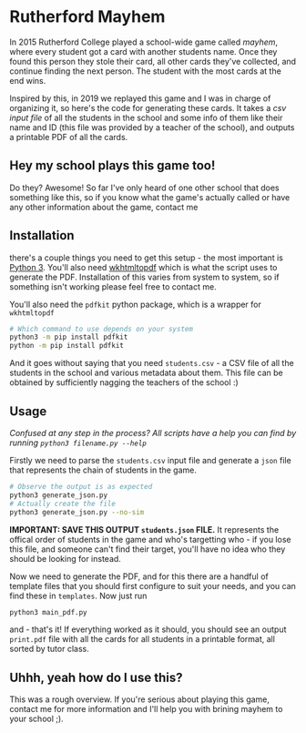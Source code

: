 # Rutherford Mayhem

In 2015 Rutherford College played a school-wide game called _mayhem_, where every student got a card with another students name. Once they found this person they stole their card, all other cards they've collected, and continue finding the next person. The student with the most cards at the end wins.

Inspired by this, in 2019 we replayed this game and I was in charge of organizing it, so here's the code for generating these cards. It takes a *csv input file* of all the students in the school and some info of them like their name and ID (this file was provided by a teacher of the school), and outputs a printable PDF of all the cards.

## Hey my school plays this game too!

Do they? Awesome! So far I've only heard of one other school that does something like this, so if you know what the game's actually called or have any other information about the game, contact me

## Installation

there's a couple things you need to get this setup - the most important is [Python 3](https://www.python.org/). You'll also need [wkhtmltopdf](https://wkhtmltopdf.org/index.html) which is what the script uses to generate the PDF. Installation of this varies from system to system, so if something isn't working please feel free to contact me.

You'll also need the `pdfkit` python package, which is a wrapper for `wkhtmltopdf`
```bash
# Which command to use depends on your system
python3 -m pip install pdfkit
python -m pip install pdfkit
```

And it goes without saying that you need `students.csv` - a CSV file of all the students in the school and various metadata about them. This file can be obtained by sufficiently nagging the teachers of the school :)

## Usage

_Confused at any step in the process? All scripts have a help you can find by running `python3 filename.py --help`_

Firstly we need to parse the `students.csv` input file and generate a `json` file that represents the chain of students in the game.

```bash
# Observe the output is as expected
python3 generate_json.py
# Actually create the file
python3 generate_json.py --no-sim
```

**IMPORTANT: SAVE THIS OUTPUT `students.json` FILE.** It represents the offical order of students in the game and who's targetting who - if you lose this file, and someone can't find their target, you'll have no idea who they should be looking for instead.

Now we need to generate the PDF, and for this there are a handful of template files that you should first configure to suit your needs, and you can find these in `templates`. Now just run

```bash
python3 main_pdf.py
```

and - that's it! If everything worked as it should, you should see an output `print.pdf` file with all the cards for all students in a printable format, all sorted by tutor class.

## Uhhh, yeah how do I use this?

This was a rough overview. If you're serious about playing this game, contact me for more information and I'll help you with brining mayhem to your school ;).
